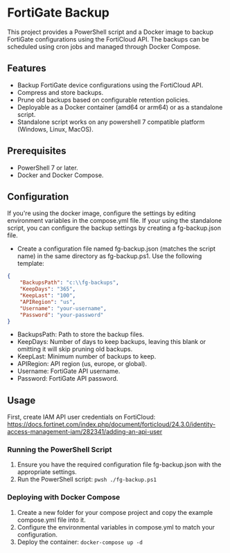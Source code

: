 # FortiGate Backup

This project provides a PowerShell script and a Docker image to backup FortiGate configurations using the FortiCloud API. The backups can be scheduled using cron jobs and managed through Docker Compose.

## Features

* Backup FortiGate device configurations using the FortiCloud API.
* Compress and store backups.
* Prune old backups based on configurable retention policies.
* Deployable as a Docker container (amd64 or arm64) or as a standalone script.
* Standalone script works on any powershell 7 compatible platform (Windows, Linux, MacOS).

## Prerequisites
* PowerShell 7 or later.
* Docker and Docker Compose.

## Configuration

If you're using the docker image, configure the settings by editing environment variables in the compose.yml file. If your using the standalone script, you can configure the backup settings by creating a fg-backup.json file.

* Create a configuration file named fg-backup.json (matches the script name) in the same directory as fg-backup.ps1. Use the following template:

```json
{
    "BackupsPath": "c:\\fg-backups",
    "KeepDays": "365",
    "KeepLast": "100",
    "APIRegion": "us",
    "Username": "your-username",
    "Password": "your-password"
}
```

* BackupsPath: Path to store the backup files.
* KeepDays: Number of days to keep backups, leaving this blank or omitting it will skip pruning old backups.
* KeepLast: Minimum number of backups to keep.
* APIRegion: API region (us, europe, or global).
* Username: FortiGate API username.
* Password: FortiGate API password.

## Usage

First, create IAM API user credentials on FortiCloud: https://docs.fortinet.com/index.php/document/forticloud/24.3.0/identity-access-management-iam/282341/adding-an-api-user

### Running the PowerShell Script

1. Ensure you have the required configuration file fg-backup.json with the appropriate settings.
2. Run the PowerShell script: ``pwsh ./fg-backup.ps1``

### Deploying with Docker Compose

1. Create a new folder for your compose project and copy the example compose.yml file into it.
2. Configure the environmental variables in compose.yml to match your configuration.
3. Deploy the container: ``docker-compose up -d``
